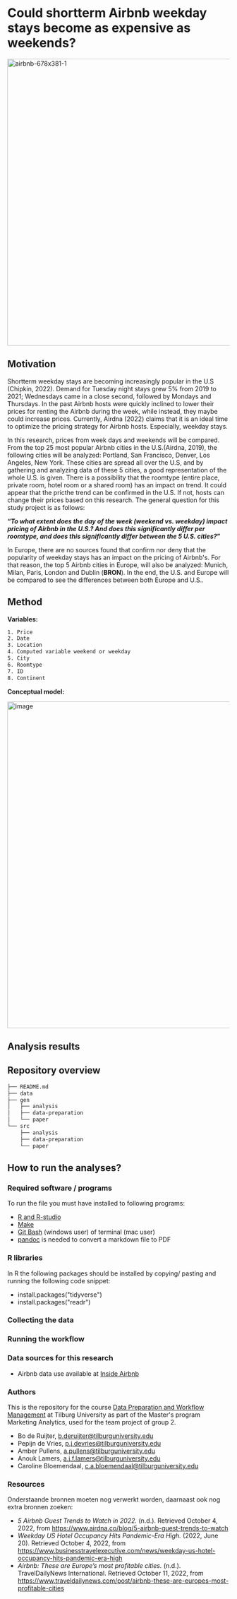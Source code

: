 
# Could shortterm Airbnb weekday stays become as expensive as weekends? 

<img width="650" alt="airbnb-678x381-1" src="https://user-images.githubusercontent.com/112823109/194288390-1e801324-f0dd-401a-a092-91ef73fe8cdb.png">

## Motivation
Shortterm weekday stays are becoming increasingly popular in the U.S (Chipkin, 2022). Demand for Tuesday night stays grew 5% from 2019 to 2021; Wednesdays came in a close second, followed by Mondays and Thursdays. In the past Airbnb hosts were quickly inclined to lower their prices for renting the Airbnb during the week, while instead, they maybe could increase prices. Currently, Airdna (2022) claims that it is an ideal time to optimize the pricing strategy for Airbnb hosts. Especially, weekday stays.

In this research, prices from week days and weekends will be compared. From the top 25 most popular Airbnb cities in the U.S.(Airdna, 2019), the following cities will be analyzed: Portland, San Francisco, Denver, Los Angeles, New York. These cities are spread all over the U.S, and by gathering and analyzing data of these 5 cities, a good representation of the whole U.S. is given. There is a possibility that the roomtype (entire place, private room, hotel room or a shared room) has an impact on trend. It could appear that the pricthe trend can be confirmed in the U.S. If not, hosts can change their prices based on this research. 
The general question for this study project is as follows: 

**“*To what extent does the day of the week (weekend vs. weekday) impact pricing of Airbnb in the U.S.? And does this significantly differ per roomtype, and does this significantly differ between the 5 U.S. cities?*”**

In Europe, there are no sources found that confirm nor deny that the popularity of weekday stays has an impact on the pricing of Airbnb's. For that reason, the top 5 Airbnb cities in Europe, will also be analyzed: Munich, Milan, Paris, London and Dublin (**BRON**). In the end, the U.S. and Europe will be compared to see the differences between both Europe and U.S..

## Method
**Variables:**
```bash
1. Price
2. Date 
3. Location 
4. Computed variable weekend or weekday
5. City 
6. Roomtype 
7. ID
8. Continent
```
**Conceptual model:**

<img width="740" alt="image" src="https://user-images.githubusercontent.com/112823109/194291074-3a79143b-6ec1-40c2-9c9e-ff7a742f4441.png">

## Analysis results

## Repository overview
```bash
├── README.md
├── data
├── gen
│   ├── analysis
│   ├── data-preparation
│   └── paper
└── src
    ├── analysis
    ├── data-preparation
    └── paper 
```
## How to run the analyses?

### Required software / programs 
To run the file you must have installed to following programs:
- [R and R-studio](https://tilburgsciencehub.com/building-blocks/configure-your-computer/statistics-and-computation/r/)
- [Make](https://tilburgsciencehub.com/building-blocks/configure-your-computer/automation-and-workflows/make/)
- [Git Bash](https://gitforwindows.org/) (windows user) of terminal (mac user)
- [pandoc](https://tilburgsciencehub.com/building-blocks/configure-your-computer/statistics-and-computation/pandoc/) is needed to convert a markdown file to PDF

### R libraries 
In R the following packages should be installed by copying/ pasting and running the following code snippet:
- install.packages("tidyverse")
- install.packages("readr")

### Collecting the data


### Running the workflow

### Data sources for this research 
- Airbnb data use available at [Inside Airbnb](http://insideairbnb.com/get-the-data/)

### Authors
This is the repository for the course [Data Preparation and Workflow Management](https://dprep.hannesdatta.com/) at Tilburg University as part of the Master's program Marketing Analytics, used for the team project of group 2.

- Bo de Ruijter, b.deruijter@tilburguniversity.edu
- Pepijn de Vries, p.j.devries@tilburguniversity.edu
- Amber Pullens, a.pullens@tilburguniversity.edu
- Anouk Lamers, a.j.f.lamers@tilburguniversity.edu
- Caroline Bloemendaal, c.a.bloemendaal@tilburguniversity.edu

### Resources

Onderstaande bronnen moeten nog verwerkt worden, daarnaast ook nog extra bronnen zoeken: 
- *5 Airbnb Guest Trends to Watch in 2022.* (n.d.). Retrieved October 4, 2022, from https://www.airdna.co/blog/5-airbnb-guest-trends-to-watch
- *Weekday US Hotel Occupancy Hits Pandemic-Era High.* (2022, June 20). Retrieved October 4, 2022, from https://www.businesstravelexecutive.com/news/weekday-us-hotel-occupancy-hits-pandemic-era-high
- *Airbnb: These are Europe’s most profitable cities.* (n.d.). TravelDailyNews International. Retrieved October 11, 2022, from https://www.traveldailynews.com/post/airbnb-these-are-europes-most-profitable-cities
